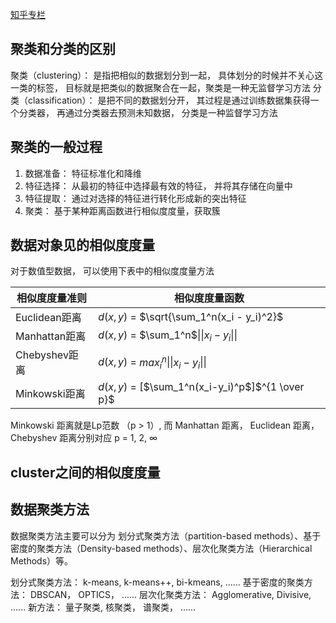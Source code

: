 [知乎专栏](https://zhuanlan.zhihu.com/p/104355127)

## 聚类和分类的区别
聚类（clustering）： 是指把相似的数据划分到一起， 具体划分的时候并不关心这一类的标签， 目标就是把类似的数据聚合在一起，聚类是一种无监督学习方法
分类（classification）： 是把不同的数据划分开， 其过程是通过训练数据集获得一个分类器， 再通过分类器去预测未知数据， 分类是一种监督学习方法

## 聚类的一般过程
1. 数据准备： 特征标准化和降维
2. 特征选择： 从最初的特征中选择最有效的特征， 并将其存储在向量中
3. 特征提取： 通过对选择的特征进行转化形成新的突出特征
4. 聚类： 基于某种距离函数进行相似度度量，获取簇

## 数据对象见的相似度度量
对于数值型数据， 可以使用下表中的相似度度量方法

|  相似度度量准则  | 相似度度量函数  |
|  ----  | ----  |
| Euclidean距离  | $d(x, y)$ = $\sqrt{\sum_1^n(x_i - y_i)^2}$ |
| Manhattan距离  | $d(x, y)$ = $\sum_1^n$\|\|$x_i - y_i$\|\||
| Chebyshev距离  | $d(x, y)$ = $max_i^n$\|\|$x_i - y_i$\|\| |
| Minkowski距离  | $d(x, y)$ = [$\sum_1^n(x_i-y_i)^p$]$^{1 \over p}$ |

Minkowski 距离就是Lp范数 （p > 1）, 而 Manhattan 距离， Euclidean 距离， Chebyshev 距离分别对应 p = 1, 2, $\infty$

## cluster之间的相似度度量

## 数据聚类方法
数据聚类方法主要可以分为 划分式聚类方法（partition-based methods）、基于密度的聚类方法（Density-based methods）、层次化聚类方法（Hierarchical Methods）等。

划分式聚类方法： k-means, k-means++, bi-kmeans, ......
基于密度的聚类方法： DBSCAN， OPTICS， ......
层次化聚类方法： Agglomerative, Divisive, ......
新方法： 量子聚类, 核聚类， 谱聚类， ......


